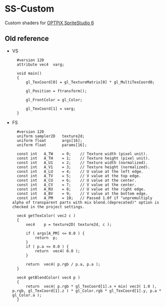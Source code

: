 # SS-Custom
Custom shaders for [OPTPiX SpriteStudio 6](http://www.webtech.co.jp/spritestudio/index.html)

## Old reference
- VS

        #version 120
        attribute vec4	varg;

        void main()
        {
            gl_TexCoord[0] = gl_TextureMatrix[0] * gl_MultiTexCoord0;

            gl_Position = ftransform();

            gl_FrontColor = gl_Color;

            gl_TexCoord[1] = varg;
        }

- FS

        #version 120
        uniform sampler2D   texture2d;
        uniform float       args[16];
        uniform float       params[16];

        const int	A_TW    = 0;    // Texture width (pixel unit).
        const int	A_TH	= 1;    // Texture height (pixel unit).
        const int	A_U1	= 2;    // Texture width (normalized).
        const int	A_V1	= 3;    // Texture height (normalized).
        const int	A_LU	= 4;    // U value at the left edge.
        const int	A_TV	= 5;    // V value at the top edge.
        const int	A_CU	= 6;    // U value at the center.
        const int	A_CV	= 7;    // V value at the center.
        const int	A_RU	= 8;    // U value at the right edge.
        const int	A_BV	= 9;    // V value at the bottom edge.
        const int	A_PM	= 10;   // Passed 1.0f if "unpremultiply alpha of transparent parts with mix blend.(deprecated)" option is checked in the project settings.

        vec4 getTexColor( vec2 c )
        {
            vec4	p = texture2D( texture2d, c );

            if ( args[A_PM] <= 0.0 ) {
                return	p;
            }
            if ( p.a <= 0.0 ) {
                return	vec4( 0.0 );
            }

            return	vec4( p.rgb / p.a, p.a );
        }

        vec4 getBlendColor( vec4 p )
        {
            return	vec4( p.rgb * gl_TexCoord[1].x + mix( vec3( 1.0 ), p.rgb, gl_TexCoord[1].z ) * gl_Color.rgb * gl_TexCoord[1].y, p.a * gl_Color.a );
        }
